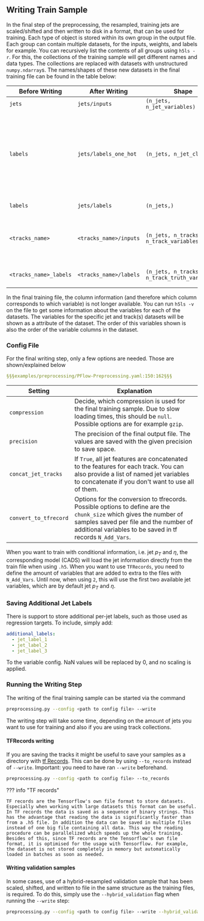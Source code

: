 ## Writing Train Sample

In the final step of the preprocessing, the resampled, training jets are scaled/shifted and then written to disk in a format, that can be used for training.
Each type of object is stored within its own group in the output file.
Each group can contain multiple datasets, for the inputs, weights, and labels for example.
You can recursively list the contents of all groups using `h5ls -r`.
For this, the collections of the training sample will get different names and data types.
The collections are replaced with datasets with unstructured `numpy.ndarray`s.
The names/shapes of these new datasets in the final training file can be found in the table below:

| **Before Writing**     | **After Writing**      | **Shape**                                     | **Comment**                                                                                                                                                                                                                  |
|------------------------|------------------------|-----------------------------------------------|------------------------------------------------------------------------------------------------------------------------------------------------------------------------------------------------------------------------------|
| `jets`                 | `jets/inputs`          | `(n_jets, n_jet_variables)`                   |                                                                                                                                                                                                                              |
| `labels`               | `jets/labels_one_hot`  | `(n_jets, n_jet_classes)`                     | Old format: one-hot encoded truth labels. The `n_jet_classes` are the `class_labels` defined in the preprocessing config. The value `0` here corresponds to the jet origin which is on index `0` in the `class_labels` list. |
| `labels`                | `jets/labels`          | `(n_jets,)`                                   | Sparse encoded jet labels                                                                                                                                                                                                    |
| `<tracks_name>`        | `<tracks_name>/inputs` | `(n_jets, n_tracks, n_track_variables)`       | `<tracks_name>` is the name of the track collection in the .h5 files coming from the training dataset dumper.                                                                                                                |
| `<tracks_name>_labels` | `<tracks_name>/labels` | `(n_jets, n_tracks, n_track_truth_variables)` | This is the sparse representation of the `track_truth_variables`.                                                                                                                                                            |

In the final training file, the column information (and therefore which column corresponds to which variable) is not longer available. You can run `h5ls -v` on the file to get some information about the variables for each of the datasets. The variables for the specific jet and track(s) datasets will be shown as a attribute of the dataset. The order of this variables shown is also the order of the variable columns in the dataset.

### Config File

For the final writing step, only a few options are needed. Those are shown/explained below

```yaml
§§§examples/preprocessing/PFlow-Preprocessing.yaml:150:162§§§
```

| Setting | Explanation |
| ------- | ----------- |
| `compression` | Decide, which compression is used for the final training sample. Due to slow loading times, this should be `null`. Possible options are for example `gzip`. |
| `precision` | The precision of the final output file. The values are saved with the given precision to save space. |
| `concat_jet_tracks` | If `True`, all jet features are concatenated to the features for each track. You can also provide a list of named jet variables to concatenate if you don't want to use all of them. |
| `convert_to_tfrecord` | Options for the conversion to tfrecords. Possible options to define are the `chunk_size` which gives the number of samples saved per file and the number of additional variables to be saved in tf records `N_Add_Vars`. |

When you want to train with conditional information, i.e. jet $p_T$ and $\eta$, the corresponding model (CADS) will load the jet information directly from the train file when using `.h5`. When you want to use `TFRecords`, you need to define the amount of variables that are added to extra to the files with `N_Add_Vars`. Until now, when using `2`, this will use the first two available jet variables, which are by default jet $p_T$ and $\eta$.

### Saving Additional Jet Labels

There is support to store additional per-jet labels, such as those used as regression targets. To include, simply add:

```yaml
additional_labels: 
  - jet_label_1
  - jet_label_2
  - jet_label_3
```

To the variable config. NaN values will be replaced by 0, and no scaling is applied.

### Running the Writing Step

The writing of the final training sample can be started via the command

```bash
preprocessing.py --config <path to config file> --write
```

The writing step will take some time, depending on the amount of jets you want to use for training and also if you are using track collections.

#### TFRecords writing

If you are saving the tracks it might be useful to save your samples as a directory with [tf Records](https://www.tensorflow.org/tutorials/load_data/tfrecord). This can be done by using `--to_records` instead of `--write`.
Important: you need to have ran `--write` beforehand.

```bash
preprocessing.py --config <path to config file> --to_records
```

??? info "TF records"

    TF records are the Tensorflow's own file format to store datasets. Especially when working with large datasets this format can be useful. In TF records the data is saved as a sequence of binary strings. This has the advantage that reading the data is significantly faster than from a .h5 file. In addition the data can be saved in multiple files instead of one big file containing all data. This way the reading procedure can be parallelized which speeds up the whole training.
    Besides of this, since TF records are the Tensorflow's own file format, it is optimised for the usage with Tensorflow. For example, the dataset is not stored completely in memory but automatically loaded in batches as soon as needed.

#### Writing validation samples

In some cases, use of a hybrid-resampled validation sample that has been scaled, shifted, and written to file in the same structure as the training files, is required.
To do this, simply use the `--hybrid_validation` flag when running the `--write` step:

```bash
preprocessing.py --config <path to config file> --write --hybrid_validation
```
